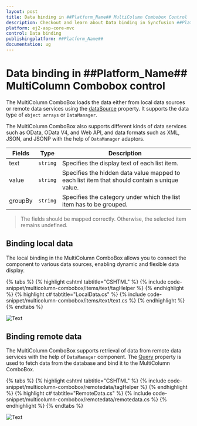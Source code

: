 ```yaml
---
layout: post
title: Data binding in ##Platform_Name## MultiColumn Combobox Control | Syncfusion
description: Checkout and learn about Data binding in Syncfusion ##Platform_Name## MultiColumn Combobox control of Syncfusion Essential JS 2 and more.
platform: ej2-asp-core-mvc
control: Data binding
publishingplatform: ##Platform_Name##
documentation: ug
---
```


# Data binding in ##Platform_Name## MultiColumn Combobox control

The MultiColumn ComboBox loads the data either from local data sources or remote data services using the [dataSource](https://help.syncfusion.com/cr/aspnetcore-js2/Syncfusion.EJ2.MultiColumnComboBox.MultiColumnComboBox.html#Syncfusion_EJ2_MultiColumnComboBox_MultiColumnComboBox_DataSource) property. It supports the data type of `object arrays` or `DataManager`.

The MultiColumn ComboBox also supports different kinds of data services such as OData, OData V4, and Web API, and data formats such as XML, JSON, and JSONP with the help of `DataManager` adaptors.

| Fields | Type | Description |
|------|------|-------------|
| text |  `string` | Specifies the display text of each list item. |
| value |  `string` | Specifies the hidden data value mapped to each list item that should contain a unique value. |
| groupBy |  `string` | Specifies the category under which the list item has to be grouped. |

> The fields should be mapped correctly. Otherwise, the selected item remains undefined.

## Binding local data

The local binding in the MultiColumn ComboBox allows you to connect the component to various data sources, enabling dynamic and flexible data display.

{% tabs %}
{% highlight cshtml tabtitle="CSHTML" %}
{% include code-snippet/multicolumn-combobox/items/text/tagHelper %}
{% endhighlight %}
{% highlight c# tabtitle="LocalData.cs" %}
{% include code-snippet/multicolumn-combobox/items/text/text.cs %}
{% endhighlight %}
{% endtabs %}

![Text](images/text.png)

## Binding remote data

The MultiColumn ComboBox supports retrieval of data from remote data services with the help of `DataManager` component. The [Query](https://help.syncfusion.com/cr/aspnetcore-js2/Syncfusion.EJ2.MultiColumnComboBox.MultiColumnComboBox.html#Syncfusion_EJ2_MultiColumnComboBox_MultiColumnComboBox_Query) property is used to fetch data from the database and bind it to the MultiColumn ComboBox.

{% tabs %}
{% highlight cshtml tabtitle="CSHTML" %}
{% include code-snippet/multicolumn-combobox/remotedata/tagHelper %}
{% endhighlight %}
{% highlight c# tabtitle="RemoteData.cs" %}
{% include code-snippet/multicolumn-combobox/remotedata/remotedata.cs %}
{% endhighlight %}
{% endtabs %}

![Text](images/remotedata.png)